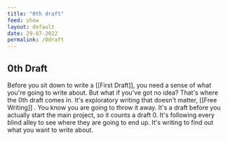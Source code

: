 ```yaml
---
title: "0th draft"
feed: show
layout: default
date: 29-07-2022
permalink: /0draft
---
```


## 0th Draft

Before you sit down to write a [[First Draft]], you need a sense of what you're going to write about. But what if you've got no idea? That's where the 0th draft comes in. It's exploratory writing that doesn't matter, [[Free Writing]] . You know you are going to throw it away. It's a draft before you actually start the main project, so it counts a draft 0. It's following every blind alley to see where they are going to end up. It's writing to find out what you want to write about.

